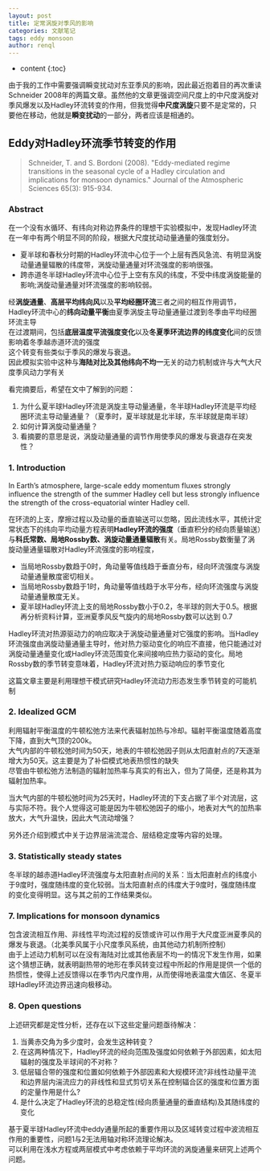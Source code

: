 ```yaml
---
layout: post
title: 定常涡旋对季风的影响
categories: 文献笔记
tags: eddy monsoon
author: renql
---
```


* content
{:toc}

由于我的工作中需要强调瞬变扰动对东亚季风的影响，因此最近抱着目的再次重读 Schneider 2008年的两篇文章。虽然他的文章更强调空间尺度上的中尺度涡旋对季风爆发以及Hadley环流转变的作用，但我觉得**中尺度涡旋**只要不是定常的，只要他在移动，他就是**瞬变扰动**的一部分，两者应该是相通的。

## Eddy对Hadley环流季节转变的作用 ##

> Schneider, T. and S. Bordoni (2008). "Eddy-mediated regime transitions in the seasonal cycle of a Hadley circulation and implications for monsoon dynamics." Journal of the Atmospheric Sciences 65(3): 915-934.  

### Abstract ###
在一个没有水循环、有纬向对称边界条件的理想干实验模拟中，发现Hadley环流在一年中有两个明显不同的阶段，根据大尺度扰动动量通量的强度划分。  
- 夏半球和春秋分时期的Hadley环流中心位于一个上层有西风急流、有明显涡旋动量通量辐散的纬度带，涡旋动量通量对环流强度的影响很强。  
- 跨赤道冬半球Hadley环流中心位于上空有东风的纬度，不受中纬度涡旋能量的影响;涡旋动量通量对环流强度的影响较弱。  

经**涡旋通量**、**高层平均纬向风**以及**平均经圈环流**三者之间的相互作用调节，Hadley环流中心的**纬向动量平衡**由夏季涡旋主导动量通量过渡到冬季由平均经圈环流主导  
在过渡期间，包括**底层温度平流强度变化**以及**冬夏季环流边界的纬度变化**间的反馈影响着冬季越赤道环流的强度  
这个转变有些类似于季风的爆发与衰退。  
因此模拟实验中这种与**海陆对比及其他纬向不均一**无关的动力机制或许与大气大尺度季风动力学有关

看完摘要后，希望在文中了解到的问题：  
1. 为什么夏半球Hadley环流是涡旋主导动量通量，冬半球Hadley环流是平均经圈环流主导动量通量？（夏季时，夏半球就是北半球，东半球就是南半球） 
2. 如何计算涡旋动量通量？  
3. 看摘要的意思是说，涡旋动量通量的调节作用使季风的爆发与衰退存在突发性？

### 1. Introduction ###
In Earth’s atmosphere, large-scale eddy momentum fluxes strongly influence the strength of the summer Hadley cell but less strongly influence the strength of the cross-equatorial winter Hadley cell. 

在环流的上支，摩擦过程以及动量的垂直输送可以忽略，因此流线水平，其统计定常状态下的纬向平均动量方程表明**Hadley环流的强度**（垂直积分的经向质量输送）与**科氏常数、局地Rossby数、涡旋动量通量辐散**有关。局地Rossby数衡量了涡旋动量通量辐散对Hadley环流强度的影响程度，  
- 当局地Rossby数趋于0时，角动量等值线趋于垂直分布，经向环流强度与涡旋动量通量散度密切相关。  
- 当局地Rossby数趋于1时，角动量等值线趋于水平分布，经向环流强度与涡旋动量通量散度无关。  
- 夏半球Hadley环流上支的局地Rossby数小于0.2，冬半球的则大于0.5。根据再分析资料计算，亚洲夏季风反气旋内的局地Rossby数可以达到 0.7

Hadley环流对热源驱动力的响应取决于涡旋动量通量对它强度的影响。当Hadley环流强度由涡旋动量通量主导时，他对热力驱动变化的响应不直接，他只能通过对涡旋动量通量变化或Hadley环流范围变化来间接响应热力驱动的变化。局地Rossby数的季节转变意味着，Hadley环流对热力驱动响应的季节变化

这篇文章主要是利用理想干模式研究Hadley环流动力形态发生季节转变的可能机制

### 2. Idealized GCM ###
利用辐射平衡温度的牛顿松弛方法来代表辐射加热与冷却。辐射平衡温度随着高度下降，直到大气顶的200k。  
大气内部的牛顿松弛时间为50天，地表的牛顿松弛因子则从太阳直射点的7天逐渐增大为50天。这主要是为了补偿模式地表热惯性的缺失  
尽管由牛顿松弛方法制造的辐射加热率与真实的有出入，但为了简便，还是称其为辐射加热率。

当大气内部的牛顿松弛时间为25天时，Hadley环流的下支占据了半个对流层，这与实际不符。我个人觉得这可能是因为牛顿松弛因子的缩小，地表对大气的加热率放大，大气升温快，因此大气流动增强？  

另外还介绍到模式中关于边界层湍流混合、层结稳定度等内容的处理。

### 3. Statistically steady states ###
冬半球的越赤道Hadley环流强度与太阳直射点间的关系：当太阳直射点的纬度小于9度时，强度随纬度的变化较弱。当太阳直射点的纬度大于9度时，强度随纬度的变化变得明显。这与其之前的工作结果类似。

### 7. Implications for monsoon dynamics ###
包含波流相互作用、非线性平均流过程的反馈或许可以作用于大尺度亚洲夏季风的爆发与衰退。（北美季风属于小尺度季风系统，由其他动力机制所控制）  
由于上述动力机制可以在没有海陆对比或其他表层不均一的情况下发生作用，如果这个猜想正确，就表明副热带的地形在季风转变过程中所起的作用是提供一个低的热惯性，使得上述反馈得以在季节内尺度作用，从而使得地表温度大值区、冬夏半球Hadley环流边界迅速向极移动。

### 8. Open questions ###
上述研究都是定性分析，还存在以下这些定量问题亟待解决：  
1. 当黄赤交角为多少度时，会发生这种转变？  
2. 在这两种情况下，Hadley环流的经向范围及强度如何依赖于外部因素，如太阳辐射的强度及半球间的不对称？  
3. 低层辐合带的强度和位置如何依赖于外部因素和大规模环流?非线性动量平流和边界层内湍流应力的非线性和显式剪切关系在控制辐合区的强度和位置方面的定量作用是什么?  
4. 是什么决定了Hadley环流的总稳定性(经向质量通量的垂直结构)及其随纬度的变化  

基于夏半球Hadley环流中eddy通量所起的重要作用以及区域转变过程中波流相互作用的重要性，问题1与2无法用轴对称环流理论解决。  
可以利用在浅水方程或两层模式中考虑依赖于平均环流的涡旋通量来研究上述两个问题。  
